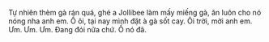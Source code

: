 Tự nhiên thèm gà rán quá, ghé a Jollibee làm mấy miếng gà, ăn luôn cho nó nóng nha anh em. Ồ ôi, tại nay mình đặt à gà sốt cay. Ôi trời, mời anh em. Ưm. Ưm. Ưm. Đang đói nữa chứ. Ồ nó đã.